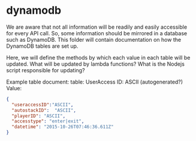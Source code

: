 # dynamodb

We are aware that not all information will be readily and easily accessible for every API call. So, some information should be mirrored in a database such as DynamoDB. This folder will contain documentation on how the DynamoDB tables are set up.

Here, we will define the methods by which each value in each table will be updated. What will be updated by lambda functions? What is the Nodejs script responsible for updating?


Example table document:
table: UserAccess
ID: ASCII (autogenerated?)
Value:
```JSON
{
  "useraccessID":"ASCII",
  "autostackID":  "ASCII",
  "playerID": "ASCII",
  "accesstype": "enter|exit",
  "datetime": "2015-10-26T07:46:36.611Z"
}
```
